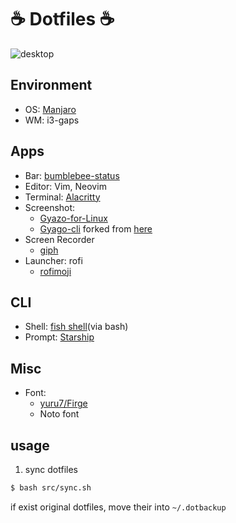 # ☕ Dotfiles ☕

![desktop](https://i.gyazo.com/0394833c346a4f3430bc5d868d262974.png)


## Environment
- OS: [Manjaro](https://manjaro.org/)
- WM: i3-gaps

## Apps
- Bar: [bumblebee-status](https://github.com/tobi-wan-kenobi/bumblebee-status)
- Editor: Vim, Neovim
- Terminal: [Alacritty](https://github.com/alacritty/alacritty)
- Screenshot:
    - [Gyazo-for-Linux](https://github.com/gyazo/Gyazo-for-Linux)
    - [Gyago-cli](https://github.com/Omochice/gyazo-cli) forked from [here](https://github.com/tomohiro/gyazo-cli)
- Screen Recorder
    - [giph](https://github.com/phisch/giph)
- Launcher: rofi
    - [rofimoji](https://github.com/fdw/rofimoji)

##  CLI
- Shell: [fish shell](https://fishshell.com/)(via bash)
- Prompt: [Starship](https://starship.rs/)


##  Misc
- Font:
    - [yuru7/Firge](https://github.com/yuru7/Firge)
    <!-- - [nerd-fonts-fira-code](https://aur.archlinux.org/packages/nerd-fonts-fira-code/) -->
    - Noto font


## usage

1. sync dotfiles
```bash
$ bash src/sync.sh
```
if exist original dotfiles, move their into `~/.dotbackup`
